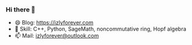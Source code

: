 ### Hi there 👋

- 😄 Blog: https://izlyforever.com
- 🔭 Skill: C++, Python, SageMath, noncommutative ring, Hopf algebra
- 📫 Mail: izlyforever@outlook.com

<!--
**izlyforever/izlyforever** is a ✨ _special_ ✨ repository because its `README.md` (this file) appears on your GitHub profile.

Here are some ideas to get you started:

- 🔭 I’m currently working on ...
- 🌱 I’m currently learning ...
- 👯 I’m looking to collaborate on ...
- 🤔 I’m looking for help with ...
- 💬 Ask me about ...
- 📫 How to reach me: ...

-->
